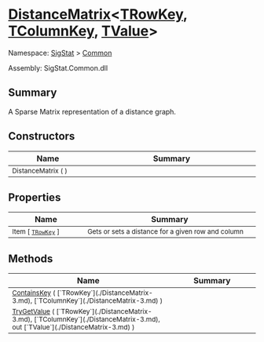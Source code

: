 # [DistanceMatrix](./DistanceMatrix-3.md)\<[TRowKey](./DistanceMatrix-3.md), [TColumnKey](./DistanceMatrix-3.md), [TValue](./DistanceMatrix-3.md)>

Namespace: [SigStat]() > [Common](./README.md)

Assembly: SigStat.Common.dll

## Summary
A Sparse Matrix representation of a distance graph.

## Constructors

| Name<div><a href="#"><img width=160></a></div> | Summary<div><a href="#"><img width=400></a></div> | 
| --- | --- | 
| <sub>DistanceMatrix (  )</sub>| <sub></sub>| <br>


## Properties

| Name<div><a href="#"><img width=160></a></div> | Summary<div><a href="#"><img width=400></a></div> | 
| --- | --- | 
| <sub>Item [ [`TRowKey`](./DistanceMatrix-3.md) ]</sub>| <sub>Gets or sets a distance for a given row and column</sub>| <br>


## Methods

| Name<div><a href="#"><img width=160></a></div> | Summary<div><a href="#"><img width=400></a></div> | 
| --- | --- | 
| <sub>[ContainsKey](./Methods/DistanceMatrix`3-100663396.md) ( [`TRowKey`](./DistanceMatrix-3.md), [`TColumnKey`](./DistanceMatrix-3.md) )</sub>| <sub></sub>| <br>
| <sub>[TryGetValue](./Methods/DistanceMatrix`3-100663395.md) ( [`TRowKey`](./DistanceMatrix-3.md), [`TColumnKey`](./DistanceMatrix-3.md), out [`TValue`](./DistanceMatrix-3.md) )</sub>| <sub></sub>| <br>


